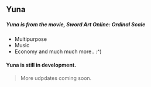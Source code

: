 ## Yuna
##### Yuna is from the movie, Sword Art Online: Ordinal Scale

* Multipurpose 
* Music
* Economy
and much much more.. :^)
   
#### Yuna is still in development.
> More udpdates coming soon.
